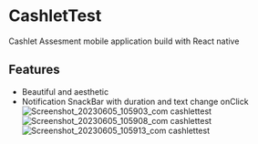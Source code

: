 # CashletTest
Cashlet Assesment mobile application build with React native
## Features
- Beautiful and aesthetic
- Notification SnackBar with duration and text change onClick
![Screenshot_20230605_105903_com cashlettest](https://github.com/LouisMuriuki/CashletTest/assets/42152260/7af59857-1186-4e68-84c3-1b58375aa8a1)
![Screenshot_20230605_105908_com cashlettest](https://github.com/LouisMuriuki/CashletTest/assets/42152260/d5724f30-757a-45bc-9f7a-e18b17765ecf)
![Screenshot_20230605_105913_com cashlettest](https://github.com/LouisMuriuki/CashletTest/assets/42152260/387efc8b-3561-4657-ab3d-442481b79010)
